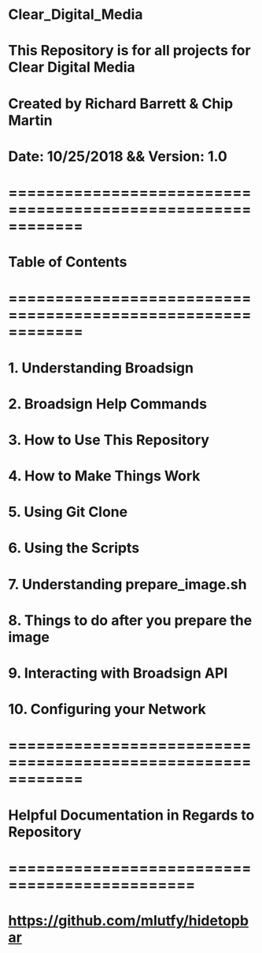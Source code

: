# Clear_Digital_Media
# This Repository is for all projects for Clear Digital Media
# Created by Richard Barrett & Chip Martin
# Date: 10/25/2018 && Version: 1.0
# ============================================================

# Table of Contents
# ============================================================
# 1.  Understanding Broadsign
# 2.  Broadsign Help Commands
# 3.  How to Use This Repository
# 4.  How to Make Things Work
# 5.  Using Git Clone
# 6.  Using the Scripts
# 7.  Understanding prepare_image.sh
# 8.  Things to do after you prepare the image
# 9.  Interacting with Broadsign API
# 10. Configuring your Network
# ============================================================



# Helpful Documentation in Regards to Repository
# ==============================================
# https://github.com/mlutfy/hidetopbar

